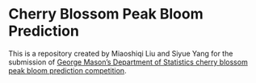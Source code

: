 # Cherry Blossom Peak Bloom Prediction

This is a repository created by Miaoshiqi Liu and Siyue Yang for the submission of [George Mason’s Department of Statistics cherry blossom peak bloom prediction competition](https://competition.statistics.gmu.edu/competition-rules/). 

